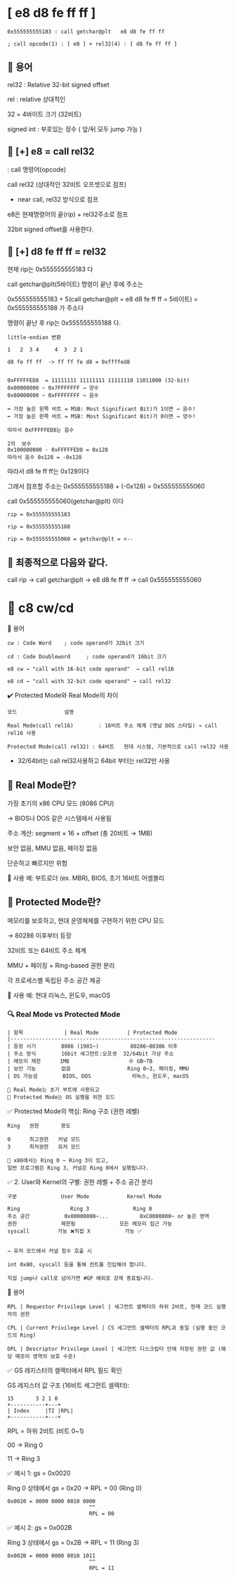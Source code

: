 # [  e8 d8 fe ff ff   ]

```
0x555555555183 : call getchar@plt   e8 d8 fe ff ff

; call opcode(1) : [ e8 ] + rel32(4) : [ d8 fe ff ff ]

```

## 

## 📌 용어

rel32 : Relative 32-bit signed offset

rel : relative  상대적인

32 = 4바이트 크기 (32비트)

signed int : 부호있는 정수 ( 앞/뒤 모두 jump 가능 )



## 📌 [+] e8 = call rel32

: call 명령어(opcode)

call rel32 (상대적인 32비트 오프셋으로 점프)

 - near call, rel32 방식으로 점프

e8은 현재명령어의 끝(rip) + rel32주소로 점프

32bit signed offset를 사용한다.


## 📌 [+] d8 fe ff ff  = rel32


현재 rip는 0x555555555183 다  

call getchar@plt(5바이트) 명령이 끝난 후에 주소는


0x555555555183 + 5(call getchar@plt = e8 d8 fe ff ff = 5바이트) = 0x555555555188 가 주소다


명령이 끝난 후 rip는  0x555555555188 다.

```
little-endian 변환

1   2  3 4     4  3  2 1

d8 fe ff ff  -> ff ff fe d8 = 0xffffed8

 
0xFFFFFED8  = 11111111 11111111 11111110 11011000 (32-bit)
0x00000000 ~ 0x7FFFFFFF → 양수
0x80000000 ~ 0xFFFFFFFF → 음수

➡️ 가장 높은 왼쪽 비트 = MSB: Most Significant Bit)가 1이면 → 음수!
➡️ 가장 높은 왼쪽 비트 = MSB: Most Significant Bit)가 0이면 → 양수!

따라서 0xFFFFFED8는 음수

2의  보수 
0x100000000 - 0xFFFFFED8 = 0x128
따라서 음수 0x128 = -0x128

```
따라서 d8 fe ff ff는 0x128이다

그래서 점프할 주소는 0x555555555188  + (-0x128) =  0x555555555060

call 0x555555555060(getchar@plt) 이다

```
rip = 0x555555555183 

rip = 0x555555555188

rip = 0x555555555060 = getchar@plt = <--
```

##  📌 최종적으로 다음와 같다.

call rip -> call  getchar@plt -> e8 d8 fe ff ff  ->  call 0x555555555060


#  📌 c8 cw/cd


📌 용어
```
cw : Code Word	  ; code operand가 32bit 크기

cd : Code Doubleword	 ; code operand가 16bit 크기

e8 cw → "call with 16-bit code operand"  → call rel16

e8 cd → "call with 32-bit code operand" → call rel32
```

✔️ Protected Mode와 Real Mode의 차이

```
모드	             설명

Real Mode(call rel16)	     : 16비트 주소 체계 (옛날 DOS 스타일) → call rel16 사용 

Protected Mode(call rel32) : 64비트	현대 시스템, 기본적으로 call rel32 사용
```

* 32/64bit는 call rel32사용하고 64bit 부터는 rel32만 사용


## 🔹 Real Mode란?

가장 초기의 x86 CPU 모드 (8086 CPU)

→ BIOS나 DOS 같은 시스템에서 사용됨

주소 계산: segment × 16 + offset (총 20비트 → 1MB)

보안 없음, MMU 없음, 페이징 없음

단순하고 빠르지만 위험

📌 사용 예: 부트로더 (ex. MBR), BIOS, 초기 16비트 어셈블리

##  🔹 Protected Mode란?

메모리를 보호하고, 현대 운영체제를 구현하기 위한 CPU 모드

→ 80286 이후부터 등장

32비트 또는 64비트 주소 체계

MMU + 페이징 + Ring-based 권한 분리

각 프로세스별 독립된 주소 공간 제공

📌 사용 예: 현대 리눅스, 윈도우, macOS


### 🔍 Real Mode vs Protected Mode

```
| 항목             | Real Mode         | Protected Mode       
|-----------------------------------------------------------------
| 등장 시기        8086 (1981~)          80286~80386 이후       
| 주소 방식        16bit 세그먼트:오프셋  32/64bit 가상 주소     
| 메모리 제한      1MB                   수 GB~TB               
| 보안 기능        없음                  Ring 0~3, 페이징, MMU 
| OS 가능성        BIOS, DOS             리눅스, 윈도우, macOS  

📌 Real Mode는 초기 부트에 사용되고
📌 Protected Mode는 OS 실행을 위한 모드

```

✅ Protected Mode의 핵심: Ring 구조 (권한 레벨)

```
Ring   권한       용도

0      최고권한   커널 모드
3      최저권한   유저 모드

📌 x86에서는 Ring 0 ~ Ring 3이 있고,
일반 프로그램은 Ring 3, 커널은 Ring 0에서 실행됩니다.
```


✅ 2. User와 Kernel의 구별: 권한 레벨 + 주소 공간 분리

```
구분	            User Mode	         Kernel Mode

Ring	            Ring 3	            Ring 0
주소 공간	        0x00000000~...	        0xC0000000~ or 높은 영역
권한	            제한됨	             모든 메모리 접근 가능
syscall	        가능 ❌직접 X	       가능 ✅


→ 유저 모드에서 커널 함수 호출 시

int 0x80, syscall 등을 통해 컨트롤 진입해야 합니다.

직접 jump나 call로 넘어가면 #GP 예외로 강제 종료됩니다.

```

📌 용어
```
RPL | Requestor Privilege Level | 세그먼트 셀렉터의 하위 2비트, 현재 코드 실행자의 권한

CPL | Current Privilege Level | CS 세그먼트 셀렉터의 RPL과 동일 (실행 중인 코드의 Ring)

DPL | Descriptor Privilege Level | 세그먼트 디스크립터 안에 저장된 권한 값 (해당 메모리 영역의 보호 수준)

```

✅ GS 레지스터의 셀렉터에서 RPL 필드 확인

GS 레지스터 값 구조 (16비트 세그먼트 셀렉터):

```
15       3 2 1 0
+-----------+---+
| Index     |TI |RPL|
+-----------+---+
```

RPL = 하위 2비트 (비트 0~1)

00 → Ring 0

11 → Ring 3



✅ 예시 1: gs = 0x0020

Ring 0 상태에서 gs = 0x20 → RPL = 00 (Ring 0)

```
0x0020 = 0000 0000 0010 0000
                          ^^
                          RPL = 00
```



✅ 예시 2: gs = 0x002B

Ring 3 상태에서 gs = 0x2B → RPL = 11 (Ring 3)

```
0x002B = 0000 0000 0010 1011
                          ^^
                          RPL = 11

```

